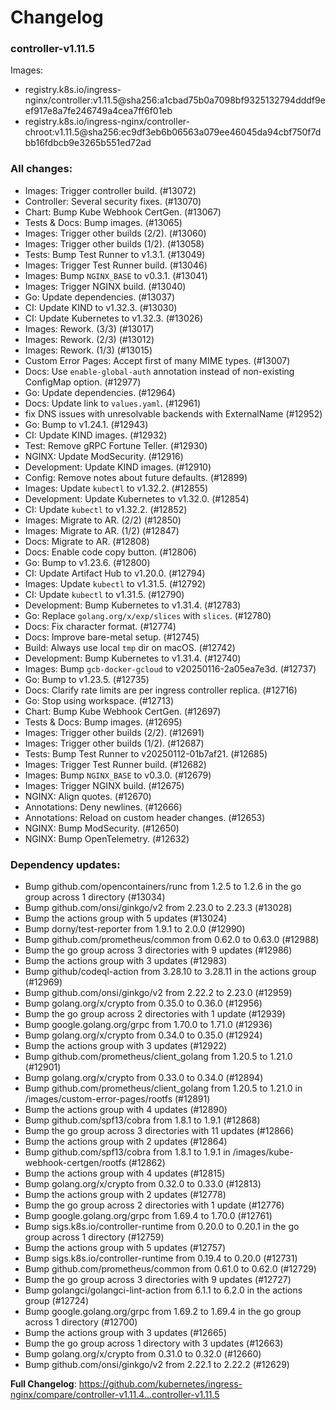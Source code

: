 # Changelog

### controller-v1.11.5

Images:

* registry.k8s.io/ingress-nginx/controller:v1.11.5@sha256:a1cbad75b0a7098bf9325132794dddf9eef917e8a7fe246749a4cea7ff6f01eb
* registry.k8s.io/ingress-nginx/controller-chroot:v1.11.5@sha256:ec9df3eb6b06563a079ee46045da94cbf750f7dbb16fdbcb9e3265b551ed72ad

### All changes:

* Images: Trigger controller build. (#13072)
* Controller: Several security fixes. (#13070)
* Chart: Bump Kube Webhook CertGen. (#13067)
* Tests & Docs: Bump images. (#13065)
* Images: Trigger other builds (2/2). (#13060)
* Images: Trigger other builds (1/2). (#13058)
* Tests: Bump Test Runner to v1.3.1. (#13049)
* Images: Trigger Test Runner build. (#13046)
* Images: Bump `NGINX_BASE` to v0.3.1. (#13041)
* Images: Trigger NGINX build. (#13040)
* Go: Update dependencies. (#13037)
* CI: Update KIND to v1.32.3. (#13030)
* CI: Update Kubernetes to v1.32.3. (#13026)
* Images: Rework. (3/3) (#13017)
* Images: Rework. (2/3) (#13012)
* Images: Rework. (1/3) (#13015)
* Custom Error Pages: Accept first of many MIME types. (#13007)
* Docs: Use `enable-global-auth` annotation instead of non-existing ConfigMap option. (#12977)
* Go: Update dependencies. (#12964)
* Docs: Update link to `values.yaml`. (#12961)
* fix DNS issues with unresolvable backends with ExternalName (#12952)
* Go: Bump to v1.24.1. (#12943)
* CI: Update KIND images. (#12932)
* Test: Remove gRPC Fortune Teller. (#12930)
* NGINX: Update ModSecurity. (#12916)
* Development: Update KIND images. (#12910)
* Config: Remove notes about future defaults. (#12899)
* Images: Update `kubectl` to v1.32.2. (#12855)
* Development: Update Kubernetes to v1.32.0. (#12854)
* CI: Update `kubectl` to v1.32.2. (#12852)
* Images: Migrate to AR. (2/2) (#12850)
* Images: Migrate to AR. (1/2) (#12847)
* Docs: Migrate to AR. (#12808)
* Docs: Enable code copy button. (#12806)
* Go: Bump to v1.23.6. (#12800)
* CI: Update Artifact Hub to v1.20.0. (#12794)
* Images: Update `kubectl` to v1.31.5. (#12792)
* CI: Update `kubectl` to v1.31.5. (#12790)
* Development: Bump Kubernetes to v1.31.4. (#12783)
* Go: Replace `golang.org/x/exp/slices` with `slices`. (#12780)
* Docs: Fix character format. (#12774)
* Docs: Improve bare-metal setup. (#12745)
* Build: Always use local `tmp` dir on macOS. (#12742)
* Development: Bump Kubernetes to v1.31.4. (#12740)
* Images: Bump `gcb-docker-gcloud` to v20250116-2a05ea7e3d. (#12737)
* Go: Bump to v1.23.5. (#12735)
* Docs: Clarify rate limits are per ingress controller replica. (#12716)
* Go: Stop using workspace. (#12713)
* Chart: Bump Kube Webhook CertGen. (#12697)
* Tests & Docs: Bump images. (#12695)
* Images: Trigger other builds (2/2). (#12691)
* Images: Trigger other builds (1/2). (#12687)
* Tests: Bump Test Runner to v20250112-01b7af21. (#12685)
* Images: Trigger Test Runner build. (#12682)
* Images: Bump `NGINX_BASE` to v0.3.0. (#12679)
* Images: Trigger NGINX build. (#12675)
* NGINX: Align quotes. (#12670)
* Annotations: Deny newlines. (#12666)
* Annotations: Reload on custom header changes. (#12653)
* NGINX: Bump ModSecurity. (#12650)
* NGINX: Bump OpenTelemetry. (#12632)

### Dependency updates:

* Bump github.com/opencontainers/runc from 1.2.5 to 1.2.6 in the go group across 1 directory (#13034)
* Bump github.com/onsi/ginkgo/v2 from 2.23.0 to 2.23.3 (#13028)
* Bump the actions group with 5 updates (#13024)
* Bump dorny/test-reporter from 1.9.1 to 2.0.0 (#12990)
* Bump github.com/prometheus/common from 0.62.0 to 0.63.0 (#12988)
* Bump the go group across 3 directories with 9 updates (#12986)
* Bump the actions group with 3 updates (#12983)
* Bump github/codeql-action from 3.28.10 to 3.28.11 in the actions group (#12969)
* Bump github.com/onsi/ginkgo/v2 from 2.22.2 to 2.23.0 (#12959)
* Bump golang.org/x/crypto from 0.35.0 to 0.36.0 (#12956)
* Bump the go group across 2 directories with 1 update (#12939)
* Bump google.golang.org/grpc from 1.70.0 to 1.71.0 (#12936)
* Bump golang.org/x/crypto from 0.34.0 to 0.35.0 (#12924)
* Bump the actions group with 3 updates (#12922)
* Bump github.com/prometheus/client_golang from 1.20.5 to 1.21.0 (#12901)
* Bump golang.org/x/crypto from 0.33.0 to 0.34.0 (#12894)
* Bump github.com/prometheus/client_golang from 1.20.5 to 1.21.0 in /images/custom-error-pages/rootfs (#12891)
* Bump the actions group with 4 updates (#12890)
* Bump github.com/spf13/cobra from 1.8.1 to 1.9.1 (#12868)
* Bump the go group across 3 directories with 11 updates (#12866)
* Bump the actions group with 2 updates (#12864)
* Bump github.com/spf13/cobra from 1.8.1 to 1.9.1 in /images/kube-webhook-certgen/rootfs (#12862)
* Bump the actions group with 4 updates (#12815)
* Bump golang.org/x/crypto from 0.32.0 to 0.33.0 (#12813)
* Bump the actions group with 2 updates (#12778)
* Bump the go group across 2 directories with 1 update (#12776)
* Bump google.golang.org/grpc from 1.69.4 to 1.70.0 (#12761)
* Bump sigs.k8s.io/controller-runtime from 0.20.0 to 0.20.1 in the go group across 1 directory (#12759)
* Bump the actions group with 5 updates (#12757)
* Bump sigs.k8s.io/controller-runtime from 0.19.4 to 0.20.0 (#12731)
* Bump github.com/prometheus/common from 0.61.0 to 0.62.0 (#12729)
* Bump the go group across 3 directories with 9 updates (#12727)
* Bump golangci/golangci-lint-action from 6.1.1 to 6.2.0 in the actions group (#12724)
* Bump google.golang.org/grpc from 1.69.2 to 1.69.4 in the go group across 1 directory (#12700)
* Bump the actions group with 3 updates (#12665)
* Bump the go group across 1 directory with 3 updates (#12663)
* Bump golang.org/x/crypto from 0.31.0 to 0.32.0 (#12660)
* Bump github.com/onsi/ginkgo/v2 from 2.22.1 to 2.22.2 (#12629)

**Full Changelog**: https://github.com/kubernetes/ingress-nginx/compare/controller-v1.11.4...controller-v1.11.5
